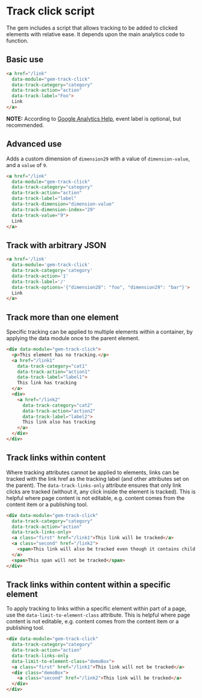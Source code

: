 # Track click script

The gem includes a script that allows tracking to be added to clicked elements with relative ease. It depends upon the main analytics code to function.

## Basic use

```html
<a href="/link"
  data-module="gem-track-click"
  data-track-category="category"
  data-track-action="action"
  data-track-label="Foo">
  Link
</a>
```

**NOTE:**  According to [Google Analytics Help](https://support.google.com/analytics/answer/1033068), event label is optional, but recommended.

## Advanced use

Adds a custom dimension of `dimension29` with a value of `dimension-value`, and a `value` of `9`.

```html
<a href="/link"
  data-module="gem-track-click"
  data-track-category="category"
  data-track-action="action"
  data-track-label="label"
  data-track-dimension="dimension-value"
  data-track-dimension-index="29"
  data-track-value="9">
  Link
</a>
```

## Track with arbitrary JSON

```html
<a href='/link'
  data-module='gem-track-click'
  data-track-category='category'
  data-track-action='1'
  data-track-label='/'
  data-track-options='{"dimension28": "foo", "dimension29": "bar"}'>
  Link
</a>
```

## Track more than one element

Specific tracking can be applied to multiple elements within a container, by applying the data module once to the parent element.

```html
<div data-module="gem-track-click">
  <p>This element has no tracking.</p>
  <a href="/link1"
    data-track-category="cat1"
    data-track-action="action1"
    data-track-label="label1">
    This link has tracking
  </a>
  <div>
    <a href="/link2"
      data-track-category="cat2"
      data-track-action="action2"
      data-track-label="label2">
      This link also has tracking
    </a>
  </div>
</div>
```

## Track links within content

Where tracking attributes cannot be applied to elements, links can be tracked with the link href as the tracking label (and other attributes set on the parent). The `data-track-links-only` attribute ensures that only link clicks are tracked (without it, any click inside the element is tracked). This is helpful where page content is not editable, e.g. content comes from the content item or a publishing tool.

```html
<div data-module="gem-track-click"
  data-track-category="category"
  data-track-action="action"
  data-track-links-only>
  <a class="first" href="/link1">This link will be tracked</a>
  <a class="second" href="/link2">
    <span>This link will also be tracked even though it contains child elements</span>
  </a>
  <span>This span will not be tracked</span>
</div>
```

## Track links within content within a specific element

To apply tracking to links within a specific element within part of a page, use the `data-limit-to-element-class` attribute. This is helpful where page content is not editable, e.g. content comes from the content item or a publishing tool.

```html
<div data-module="gem-track-click"
  data-track-category="category"
  data-track-action="action"
  data-track-links-only
  data-limit-to-element-class="demoBox">
  <a class="first" href="/link1">This link will not be tracked</a>
  <div class="demoBox">
    <a class="second" href="/link2">This link will be tracked</a>
  </div>
</div>
```
